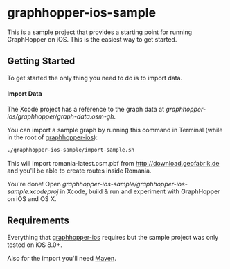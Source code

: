 graphhopper-ios-sample
======================

This is a sample project that provides a starting point for running GraphHopper on iOS. 
This is the easiest way to get started.

## Getting Started

To get started the only thing you need to do is to import data.

#### Import Data

The Xcode project has a reference to the graph data at 
*graphhopper-ios/graphhopper/graph-data.osm-gh*.

You can import a sample graph by running this command in Terminal 
(while in the root of [graphhopper-ios](https://github.com/clns/graphhopper-ios)):

```sh
./graphhopper-ios-sample/import-sample.sh
```

This will import romania-latest.osm.pbf from http://download.geofabrik.de 
and you'll be able to create routes inside Romania.

You're done! Open *graphhopper-ios-sample/graphhopper-ios-sample.xcodeproj* in Xcode, build & run 
and experiment with GraphHopper on iOS and OS X.

## Requirements

Everything that [graphhopper-ios](https://github.com/clns/graphhopper-ios) 
requires but the sample project was only tested on iOS 8.0+.

Also for the import you'll need [Maven](http://maven.apache.org).

